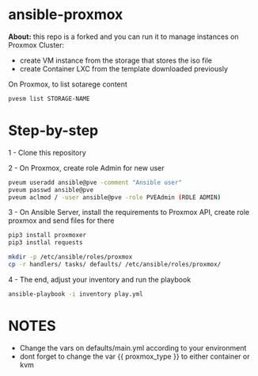 # ansible-proxmox

**About:** this repo is a forked and you can run it to manage instances on Proxmox Cluster:

- create VM instance from the storage that stores the iso file
- create Container LXC from the template downloaded previously

On Proxmox, to list sotarege content

```bash
pvesm list STORAGE-NAME
```

# Step-by-step

1 - Clone this repository

2 - On Proxmox, create role Admin for new user

```bash
pveum useradd ansible@pve -comment "Ansible user"
pveum passwd ansible@pve
pveum aclmod / -user ansible@pve -role PVEAdmin (ROLE ADMIN)
```

3 - On Ansible Server, install the requirements to Proxmox API, create role proxmox and send files for there

```bash
pip3 install proxmoxer
pip3 instlal requests
```

```bash
mkdir -p /etc/ansible/roles/proxmox
cp -r handlers/ tasks/ defaults/ /etc/ansible/roles/proxmox/
```

4 - The end, adjust your inventory and run the playbook

```bash
ansible-playbook -i inventory play.yml
```

# NOTES

- Change the vars on defaults/main.yml according to your environment 
- dont forget to change the var {{ proxmox_type }} to either container or kvm
